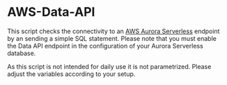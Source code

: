 # AWS-Data-API

This script checks the connectivity to an [AWS Aurora Serverless](https://docs.aws.amazon.com/AmazonRDS/latest/AuroraUserGuide/data-api.html) endpoint by an sending a simple SQL statement. Please note that you must enable the Data API endpoint in the configuration of your Aurora Serverless database.

As this script is not intended for daily use it is not parametrized. Please adjust the variables according to your setup.
